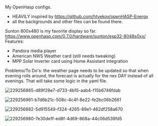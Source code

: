 My OpenHasp configs.
- HEAVILY inspired by https://github.com/htvekov/openHASP-Energy
- all the backgrounds and other files can be found there.

Sunton 800x480 is my favorite display so far. https://www.openhasp.com/0.7.0/hardware/sunton/esp32-8048s0xx/
Features:
- Pandora media player
- American NWS Weather card (still needs tweaking)
- MPP Solar Inverter card using Home Assistant integration

Problems/To Do's:
the weather page needs to be updated so that when evening rolls around, the forecast is actually for the nex DAY instead of all evenings.  That will take some logic in the yaml file.

![229256865-d89f28e7-d733-4b15-aab4-f15b6746fdab](https://user-images.githubusercontent.com/52110065/233684033-e68685e0-326d-415a-a675-d24d318ccd33.png)

![229256961-b7d6b21c-508c-4c4f-8e22-fe2bc06b2661](https://user-images.githubusercontent.com/52110065/233684022-ee654751-4c52-4825-9125-a9537753af33.png)

![229256882-5d915549-f324-4265-89e1-462df258a670](https://user-images.githubusercontent.com/52110065/233684028-e267135e-87c4-459a-a335-661595e4727d.png)

![229256980-7e30de1f-ed8f-4d69-868a-44c06d539fd5](https://user-images.githubusercontent.com/52110065/233684007-d2a9b34f-b17f-4d17-a7c1-190f4f0729c0.png)
